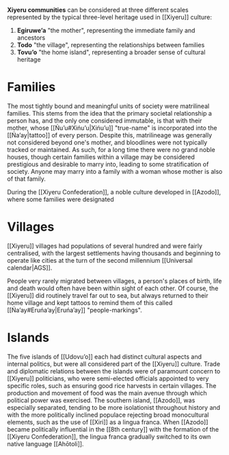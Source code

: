 **Xiyeru communities** can be considered at three different scales represented by the typical three-level heritage used in [[Xiyeru]] culture:
1. **Egiruweʼa** "the mother", representing the immediate family and ancestors
2. **Todo** "the village", representing the relationships between families
3. **Tovuʼo** "the home island", representing a broader sense of cultural heritage
# Families
The most tightly bound and meaningful units of society were matrilineal families. This stems from the idea that the primary societal relationship a person has, and the only one considered immutable, is that with their mother, whose [[Ńuʼu#Xińuʼu|Xińuʼu]] "true-name" is incorporated into the [[Ńaʼay|tattoo]] of every person. Despite this, matrilineage was generally not considered beyond one's mother, and bloodlines were not typically tracked or maintained. As such, for a long time there were no grand noble houses, though certain families within a village may be considered prestigious and desirable to marry into, leading to some stratification of society. Anyone may marry into a family with a woman whose mother is also of that family.

During the [[Xiyeru Confederation]], a noble culture developed in [[Azodo]], where some families were designated
# Villages
[[Xiyeru]] villages had populations of several hundred and were fairly centralised, with the largest settlements having thousands and beginning to operate like cities at the turn of the second millennium [[Universal calendar|AGS]].

People very rarely migrated between villages, a person's places of birth, life and death would often have been within sight of each other. Of course, the [[Xiyeru]] did routinely travel far out to sea, but always returned to their home village and kept tattoos to remind them of this called [[Ńaʼay#Eruńa’ay|Eruńa’ay]] "people-markings".
# Islands
The five islands of [[Udovuʼo]] each had distinct cultural aspects and internal politics, but were all considered part of the [[Xiyeru]] culture. Trade and diplomatic relations between the islands were of paramount concern to [[Xiyeru]] politicians, who were semi-elected officials appointed to very specific roles, such as ensuring good rice harvests in certain villages. The production and movement of food was the main avenue through which political power was exercised. The southern island, [[Azodo]], was especially separated, tending to be more isolationist throughout history and with the more politically inclined populace rejecting broad monocultural elements, such as the use of [[Xiri]] as a lingua franca. When [[Azodo]] became politically influential in the [[8th century]] with the formation of the [[Xiyeru Confederation]], the lingua franca gradually switched to its own native language [[Ahōtoli]].